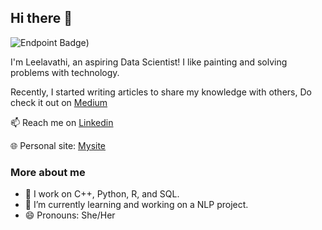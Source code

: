 ## Hi there 👋 

![Endpoint Badge](https://img.shields.io/endpoint?url=https%3A%2F%2Fhits.dwyl.com%2FLeelavathi-R%2FLeelavathi-R.json&label=Profile_Views&color=green))


I'm Leelavathi, an aspiring Data Scientist! I like painting and solving problems with technology.

Recently, I started writing articles to share my knowledge with others, Do check it out on [Medium](https://medium.com/@leelavathi_r) 

📫 Reach me on [Linkedin](https://www.linkedin.com/in/leelavathi-r/)

🌐 Personal site: [Mysite](https://leelavathi-r.netlify.app)

### More about me
- 🌱 I work on C++, Python, R, and SQL.
- 🔭 I’m currently learning and working on a NLP project.
- 😄 Pronouns: She/Her
<!--
**Leelavathi-R/Leelavathi-R** is a ✨ _special_ ✨ repository because its `README.md` (this file) appears on your GitHub profile.

Here are some ideas to get you started:
- 👯 I’m looking to collaborate on ...
- 🤔 I’m looking for help with ...
- 💬 Ask me about ...
- ⚡ Fun fact: ...
-->
